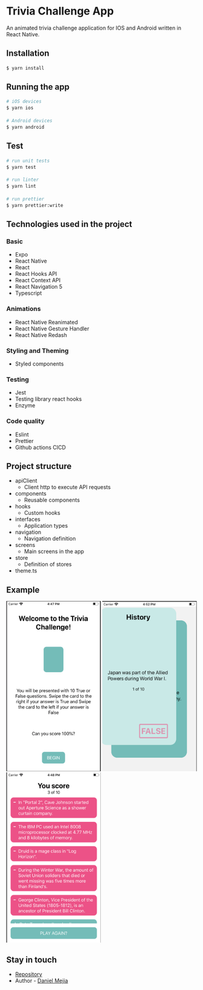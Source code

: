 # Trivia Challenge App

An animated trivia challenge application for IOS and Android written in React Native.

## Installation

```bash
$ yarn install
```

## Running the app

```bash
# iOS devices
$ yarn ios

# Android devices
$ yarn android
```

## Test

```bash
# run unit tests
$ yarn test

# run linter
$ yarn lint

# run prettier
$ yarn prettier:write
```
## Technologies used in the project

### Basic
- Expo
- React Native
- React
- React Hooks API
- React Context API
- React Navigation 5
- Typescript

### Animations
- React Native Reanimated
- React Native Gesture Handler
- React Native Redash

### Styling and Theming 
- Styled components

### Testing
- Jest
- Testing library react hooks
- Enzyme

### Code quality
- Eslint
- Prettier
- Github actions CICD


## Project structure

- apiClient
  - Client http to execute API requests
- components
  - Reusable components
- hooks
  - Custom hooks
- interfaces
  - Application types
- navigation
  - Navigation definition
- screens
  - Main screens in the app
- store
  - Definition of stores
- theme.ts

## Example

<img width="250" height="450" src="screenshots/example1.png" alt="Initial state"></img>
<img width="250" height="450" src="screenshots/example2.png" alt="Running"></img>
<img width="250" height="450" src="screenshots/example3.png" alt="Score"></img>


## Stay in touch

- [Repository](https://github.com/danielmejiadev/trivia-game)
- Author - [Daniel Mejia](https://github.com/danielmejiadev)